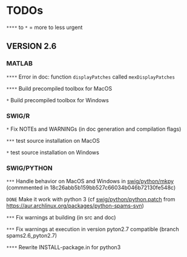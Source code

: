 # TODOs

`****` to `*` = more to less urgent

## VERSION 2.6

### MATLAB

`****` Error in doc: function `displayPatches` called `mexDisplayPatches`

`****` Build precompiled toolbox for MacOS

`*` Build precompiled toolbox for Windows

### SWIG/R

`*` Fix NOTEs and WARNINGs (in doc generation and compilation flags)

`***` test source installation on MacOS

`*` test source installation on Windows

### SWIG/PYTHON

`***` Handle behavior on MacOS and Windows in [swig/python/mkpy](swig/python/mkpy) (commmented in 18c26abb5b159bb527c66034b046b72130fe548c)

`DONE` Make it work with python 3 (cf [swig/python/python.patch](swig/python/python.patch) from https://aur.archlinux.org/packages/python-spams-svn)

`***` Fix warnings at building (in src and doc)

`***` Fix warnings at execution in version pyton2.7 compatible (branch spams2.6_pyton2.7)

`****` Rewrite INSTALL-package.in for python3
